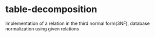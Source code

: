 # table-decomposition

Implementation of a relation in the third normal form(3NF), database normalization using given relations

